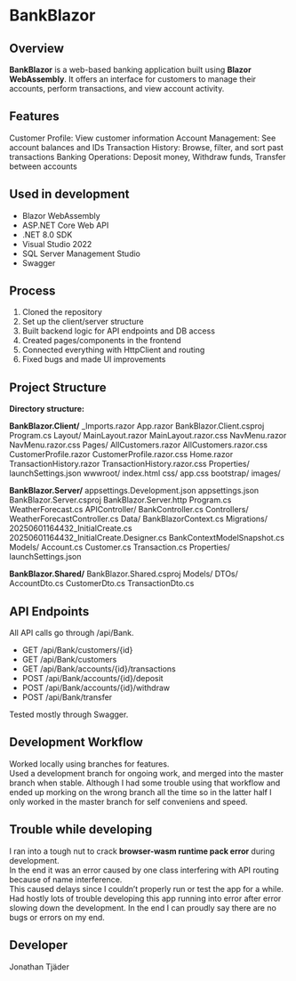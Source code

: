 # BankBlazor

## Overview  
**BankBlazor** is a web-based banking application built using **Blazor WebAssembly**. It offers an interface for customers to manage their accounts, perform transactions, and view account activity.

## Features
Customer Profile: View customer information
Account Management: See account balances and IDs
Transaction History: Browse, filter, and sort past transactions
Banking Operations: Deposit money, Withdraw funds, Transfer between accounts  

## Used in development  
- Blazor WebAssembly  
- ASP.NET Core Web API  
- .NET 8.0 SDK  
- Visual Studio 2022  
- SQL Server Management Studio  
- Swagger

## Process  
1. Cloned the repository  
2. Set up the client/server structure  
3. Built backend logic for API endpoints and DB access  
4. Created pages/components in the frontend  
5. Connected everything with HttpClient and routing
6. Fixed bugs and made UI improvements

## Project Structure  
**Directory structure:**

**BankBlazor.Client/**
_Imports.razor
App.razor
BankBlazor.Client.csproj
Program.cs
Layout/
   MainLayout.razor
   MainLayout.razor.css
   NavMenu.razor
   NavMenu.razor.css
Pages/
   AllCustomers.razor
      AllCustomers.razor.css
   CustomerProfile.razor
      CustomerProfile.razor.css
   Home.razor
   TransactionHistory.razor
   TransactionHistory.razor.css
Properties/
   launchSettings.json
wwwroot/
   index.html
      css/
         app.css
         bootstrap/
      images/
      
**BankBlazor.Server/**
appsettings.Development.json
appsettings.json
BankBlazor.Server.csproj
BankBlazor.Server.http
Program.cs
WeatherForecast.cs
APIController/
   BankController.cs
Controllers/
   WeatherForecastController.cs
Data/
   BankBlazorContext.cs
Migrations/
   20250601164432_InitialCreate.cs
   20250601164432_InitialCreate.Designer.cs
   BankContextModelSnapshot.cs
Models/
   Account.cs
   Customer.cs
   Transaction.cs
Properties/
   launchSettings.json
   
**BankBlazor.Shared/**
BankBlazor.Shared.csproj
Models/
   DTOs/
      AccountDto.cs
      CustomerDto.cs
      TransactionDto.cs

## API Endpoints  
All API calls go through /api/Bank.  
- GET /api/Bank/customers/{id}
- GET /api/Bank/customers
- GET /api/Bank/accounts/{id}/transactions
- POST /api/Bank/accounts/{id}/deposit
- POST /api/Bank/accounts/{id}/withdraw
- POST /api/Bank/transfer

Tested mostly through Swagger.

## Development Workflow  
Worked locally using branches for features.  
Used a development branch for ongoing work, and merged into the master branch when stable.
Although I had some trouble using that workflow and ended up morking on the wrong branch all the time so in the latter half I only worked in the master branch for self conveniens and speed.

## Trouble while developing  
I ran into a tough nut to crack **browser-wasm runtime pack error** during development.  
In the end it was an error caused by one class interfering with API routing because of name interference.  
This caused delays since I couldn’t properly run or test the app for a while.
Had hostly lots of trouble developing this app running into error after error slowing down the development.
In the end I can proudly say there are no bugs or errors on my end.

## Developer  
Jonathan Tjäder
